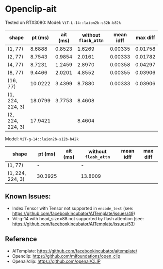 # Openclip-ait

Tested on RTX3080:
Model: `ViT-L-14::laion2b-s32b-b82k`

shape           | pt (ms)  | ait (ms) | without `flash_attn` | mean idff | max diff
----------------|----------|----------|----------------------|-----------|---------
(1, 77)         |8.6888    |0.8523    |1.6269                |0.00335    |0.01758
(2, 77)         |8.7543    |0.9854    |2.0161                |0.00333    |0.01782
(4, 77)         |8.7231    |1.2459    |2.8970                |0.00358    |0.04297
(8, 77)         |9.4466    |2.0201    |4.8552                |0.00355    |0.03906
(16, 77)        |10.0222   |3.4399    |8.7880                |0.00333    |0.03906
(1, 224, 224, 3)|18.0799   |3.7753    |8.4608                |           |
(2, 224, 224, 3)|17.9421   |          |8.4604                |           |

Model: `ViT-g-14::laion2b-s12b-b42k`

shape           | pt (ms)  | ait (ms) | without `flash_attn` | mean idff | max diff
----------------|----------|----------|----------------------|-----------|---------
(1, 77)         |-         |          |-                     |           |
(1, 224, 224, 3)|30.3925   |          |13.8009               |           |


## Known Issues:
- Index Tensor with Tensor not supported in `encode_text` (see: https://github.com/facebookincubator/AITemplate/issues/49)
- Vit-g-14 with head_size=88 not supported by flash attention (see: https://github.com/facebookincubator/AITemplate/issues/53)


## Reference
- AITemplate: https://github.com/facebookincubator/aitemplate/
- Openclip: https://github.com/mlfoundations/open_clip
- Openai/clip: https://github.com/openai/CLIP
